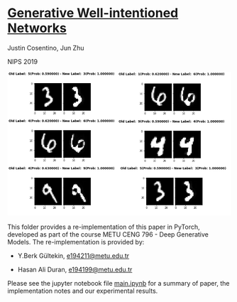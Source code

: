 # [Generative Well-intentioned Networks](https://papers.nips.cc/paper/9467-generative-well-intentioned-networks.pdf)

Justin Cosentino, Jun Zhu

NIPS 2019

![alt text](https://github.com/berkgultekin/CGWIN/blob/master/examples.png?raw=true)

This folder provides a re-implementation of this paper in PyTorch, developed as part of the course METU CENG 796 - Deep Generative Models. The re-implementation is provided by:

* Y.Berk Gültekin, e194211@metu.edu.tr 

* Hasan Ali Duran, e194199@metu.edu.tr


Please see the jupyter notebook file [main.ipynb](main.ipynb) for a summary of paper, the implementation notes and our experimental results.
